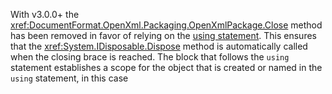 With v3.0.0+ the <xref:DocumentFormat.OpenXml.Packaging.OpenXmlPackage.Close> method
has been removed in favor of relying on the [using statement](/dotnet/csharp/language-reference/statements/using).
This ensures that the <xref:System.IDisposable.Dispose> method is automatically called
when the closing brace is reached. The block that follows the `using` statement establishes a scope for the
object that is created or named in the `using` statement, in this case
